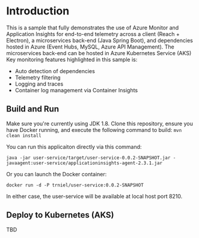 # Introduction

This is a sample that fully demonstrates the use of Azure Monitor and Application Insights for end-to-end telemetry across a client (Reach + Electron), a microservices back-end (Java Spring Boot), and dependencies hosted in Azure (Event Hubs, MySQL, Azure API Management). The microservices back-end can be hosted in Azure Kubernetes Service (AKS) Key monitoring features highlighted in this sample is:

- Auto detection of dependencies
- Telemetry filtering
- Logging and traces
- Container log management via Container Insights

## Build and Run

Make sure you're currently using JDK 1.8. Clone this repository, ensure you have Docker running, and execute the following command to build: `mvn clean install`

You can run this applicaiton directly via this command:

```#!/bin/bash
java -jar user-service/target/user-service-0.0.2-SNAPSHOT.jar -javaagent:user-service/applicationinsights-agent-2.3.1.jar
```
Or you can launch the Docker container:

```#!/bin/bash
docker run -d -P trniel/user-service:0.0.2-SNAPSHOT
```

In either case, the user-service will be available at local host port 8210.

## Deploy to Kubernetes (AKS)

TBD